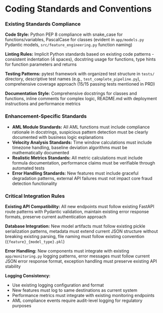 # Coding Standards and Conventions

### Existing Standards Compliance

**Code Style:** Python PEP 8 compliance with snake_case for functions/variables, PascalCase for classes (evident in `app/models.py` Pydantic models, `src/feature_engineering.py` function naming)

**Linting Rules:** Implicit Python standards based on existing code patterns - consistent indentation (4 spaces), docstring usage for functions, type hints for function parameters and returns

**Testing Patterns:** pytest framework with organized test structure in `tests/` directory, descriptive test names (e.g., `test_complete_pipeline.py`), comprehensive coverage approach (15/15 passing tests mentioned in PRD)

**Documentation Style:** Comprehensive docstrings for classes and functions, inline comments for complex logic, README.md with deployment instructions and performance metrics

### Enhancement-Specific Standards

- **AML Module Standards:** All AML functions must include compliance rationale in docstrings, suspicious pattern detection must be clearly documented with business logic explanations
- **Velocity Analysis Standards:** Time window calculations must include timezone handling, baseline deviation algorithms must be mathematically documented
- **Realistic Metrics Standards:** All metric calculations must include formula documentation, performance claims must be verifiable through automated tests
- **Error Handling Standards:** New features must include graceful degradation patterns, external API failures must not impact core fraud detection functionality

### Critical Integration Rules

**Existing API Compatibility:** All new endpoints must follow existing FastAPI route patterns with Pydantic validation, maintain existing error response formats, preserve current authentication approach

**Database Integration:** New model artifacts must follow existing pickle serialization patterns, metadata must extend current JSON structure without breaking existing parsing, file naming must follow existing convention (`{feature}_{model_type}.pkl`)

**Error Handling:** New components must integrate with existing `app/monitoring.py` logging patterns, error messages must follow current JSON error response format, exception handling must preserve existing API stability

**Logging Consistency:** 
- Use existing logging configuration and format
- New features must log to same destinations as current system
- Performance metrics must integrate with existing monitoring endpoints
- AML compliance events require audit-level logging for regulatory purposes
